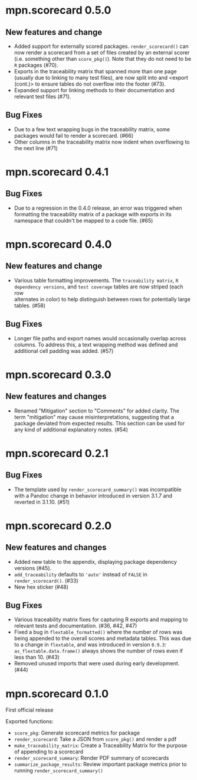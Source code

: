 # mpn.scorecard 0.5.0

## New features and change

 - Added support for externally scored packages. `render_scorecard()` can now
   render a scorecard from a set of files created by an external scorer (i.e.
   something other than `score_pkg()`). Note that they do not need to be `R`
   packages (#70).
 - Exports in the traceability matrix that spanned more than one page (usually 
  due to linking to many test files), are now split into <export> and 
  <export (cont.)> to ensure tables do not overflow into the footer (#73).
 - Expanded support for linking methods to their documentation and relevant test
   files (#71).

## Bug Fixes

 - Due to a few text wrapping bugs in the traceability matrix, some packages
   would fail to render a scorecard. (#66)
 - Other columns in the traceability matrix now indent when overflowing to the 
   next line (#71) 

# mpn.scorecard 0.4.1

## Bug Fixes

 - Due to a regression in the 0.4.0 release, an error was triggered when
   formatting the traceability matrix of a package with exports in its namespace
   that couldn't be mapped to a code file. (#65)

# mpn.scorecard 0.4.0

## New features and change

 - Various table formatting improvements. The `traceability matrix`, 
 `R dependency versions`, and `test coverage` tables are now striped (each row  
 alternates in color) to help distinguish between rows for potentially large 
 tables. (#58)

## Bug Fixes

 - Longer file paths and export names would occasionally overlap across columns.
 To address this, a text wrapping method was defined and additional cell padding
 was added. (#57)

# mpn.scorecard 0.3.0

## New features and changes

 - Renamed "Mitigation" section to "Comments" for added clarity. The term 
 "mitigation" may cause misinterpretations, suggesting that a package deviated
 from expected results. This section can be used for any kind of additional 
 explanatory notes. (#54)

# mpn.scorecard 0.2.1

## Bug Fixes

 - The template used by `render_scorecard_summary()` was incompatible with a Pandoc
 change in behavior introduced in version 3.1.7 and reverted in 3.1.10. (#51)

# mpn.scorecard 0.2.0

## New features and changes

 - Added new table to the appendix, displaying package dependency versions (#45).
 - `add_traceability` defaults to `'auto'` instead of `FALSE` in `render_scorecard()`. (#33)
 - New hex sticker (#48)
 
## Bug Fixes

 - Various traceability matrix fixes for capturing R exports and mapping to relevant tests and documentation. (#36, #42, #47)
 - Fixed a bug in `flextable_formatted()` where the number of rows was being appended to the overall scores and metadata tables. This was due to a change in `flextable`, and was introduced in version `0.9.3`: `as_flextable.data.frame()` always shows the number of rows even if less than 10. (#43)
 - Removed unused imports that were used during early development. (#44)

# mpn.scorecard 0.1.0

First official release

Exported functions:

 - `score_pkg`: Generate scorecard metrics for package
 - `render_scorecard`: Take a JSON from `score_pkg()` and render a pdf
 - `make_traceability_matrix`: Create a Traceability Matrix for the purpose of appending to a scorecard
 - `render_scorecard_summary`: Render PDF summary of scorecards
 - `summarize_package_results`: Review important package metrics prior to running `render_scorecard_summary()`
